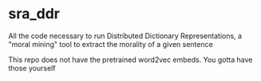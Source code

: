 # sra_ddr

All the code necessary to run Distributed Dictionary Representations, a "moral mining" tool to extract the morality of a given sentence

This repo does not have the pretrained word2vec embeds. You gotta have those yourself
